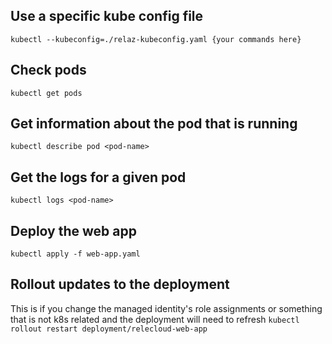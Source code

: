 
## Use a specific kube config file
`kubectl --kubeconfig=./relaz-kubeconfig.yaml {your commands here}`

## Check pods
`kubectl get pods`

## Get information about the pod that is running
`kubectl describe pod <pod-name>`

## Get the logs for a given pod
`kubectl logs <pod-name>`

## Deploy the web app
`kubectl apply -f web-app.yaml`

## Rollout updates to the deployment
This is if you change the managed identity's role assignments or something that is not k8s related and the deployment will need to refresh
`kubectl rollout restart deployment/relecloud-web-app`


